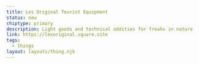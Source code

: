 ```yaml
---
title: Les Original Tourist Equipment
status: new
chiptype: primary
description: Light goods and technical oddities for freaks in nature
link: https://lesoriginal.square.site
tags:
  - things
layout: layouts/thing.njk
---
```

